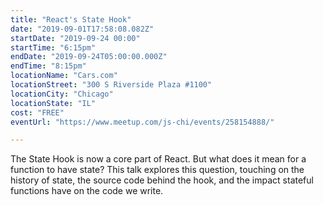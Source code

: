 ```yaml
---
title: "React's State Hook"
date: "2019-09-01T17:58:08.082Z"
startDate: "2019-09-24 00:00"
startTime: "6:15pm"
endDate: "2019-09-24T05:00:00.000Z"
endTime: "8:15pm"
locationName: "Cars.com"
locationStreet: "300 S Riverside Plaza #1100"
locationCity: "Chicago"
locationState: "IL"
cost: "FREE"
eventUrl: "https://www.meetup.com/js-chi/events/258154888/"

---
```


 The State Hook is now a core part of React. But what does it mean for a function to have state? This talk explores this question, touching on the history of state, the source code behind the hook, and the impact stateful functions have on the code we write.

